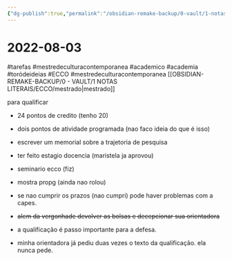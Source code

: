 ```yaml
---
{"dg-publish":true,"permalink":"/obsidian-remake-backup/0-vault/1-notas-literais/ecco/qualificar/","tags":["tarefas","mestredeculturacontemporanea","academico","academia","toródeideias","ECCO"],"dgHomeLink":true,"dgShowLocalGraph":true,"dgShowFileTree":true,"noteIcon":""}
---
```


# 2022-08-03  
#tarefas 
#mestredeculturacontemporanea #academico #academia #toródeideias #ECCO #mestredeculturacontemporanea 
[[OBSIDIAN-REMAKE-BACKUP/0 - VAULT/1 NOTAS LITERAIS/ECCO/mestrado\|mestrado]]

para qualificar
- 24 pontos de credito (tenho 20)
- dois pontos de atividade programada (nao faco ideia do que é isso)
- escrever um memorial sobre a trajetoria de pesquisa
- ter feito estagio docencia (maristela ja aprovou)
- seminario ecco (fiz)
- mostra propg (ainda nao rolou)


- se nao cumprir os prazos (nao cumpri) pode haver problemas com a capes.
- ~~alem da vergonhade devolver as bolsas e decepcionar sua orientadora~~
- a qualificação é passo importante para a defesa.
- minha orientadora já pediu duas vezes o texto da qualificação. ela nunca pede. 
